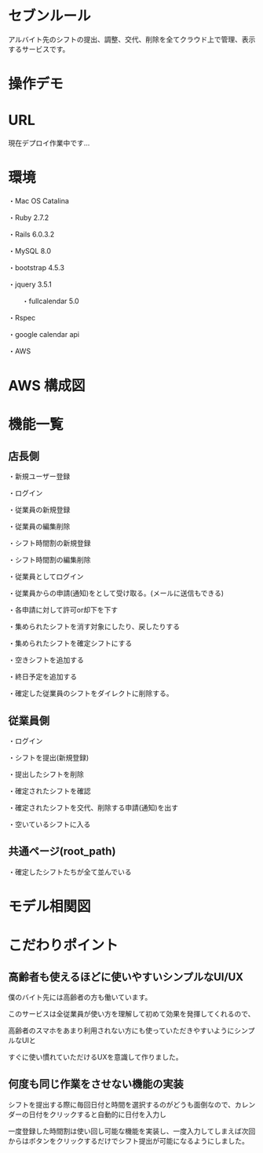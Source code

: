 # セブンルール
  アルバイト先のシフトの提出、調整、交代、削除を全てクラウド上で管理、表示するサービスです。
  
# 操作デモ



# URL
現在デプロイ作業中です...

# 環境

・Mac OS Catalina

・Ruby 2.7.2

・Rails 6.0.3.2

・MySQL 8.0

・bootstrap 4.5.3

・jquery 3.5.1

　　・fullcalendar 5.0
   
・Rspec

・google calendar api

・AWS

# AWS 構成図




# 機能一覧

## 店長側

・新規ユーザー登録

・ログイン

・従業員の新規登録

・従業員の編集削除

・シフト時間割の新規登録

・シフト時間割の編集削除

・従業員としてログイン

・従業員からの申請(通知)をとして受け取る。(メールに送信もできる)

・各申請に対して許可or却下を下す

・集められたシフトを消す対象にしたり、戻したりする

・集められたシフトを確定シフトにする

・空きシフトを追加する

・終日予定を追加する

・確定した従業員のシフトをダイレクトに削除する。

## 従業員側

・ログイン

・シフトを提出(新規登録)

・提出したシフトを削除

・確定されたシフトを確認

・確定されたシフトを交代、削除する申請(通知)を出す

・空いているシフトに入る

## 共通ページ(root_path)

・確定したシフトたちが全て並んでいる

# モデル相関図





# こだわりポイント

## 高齢者も使えるほどに使いやすいシンプルなUI/UX

僕のバイト先には高齢者の方も働いています。

このサービスは全従業員が使い方を理解して初めて効果を発揮してくれるので、

高齢者のスマホをあまり利用されない方にも使っていただきやすいようにシンプルなUIと

すぐに使い慣れていただけるUXを意識して作りました。


## 何度も同じ作業をさせない機能の実装

シフトを提出する際に毎回日付と時間を選択するのがどうも面倒なので、カレンダーの日付をクリックすると自動的に日付を入力し

一度登録した時間割は使い回し可能な機能を実装し、一度入力してしまえば次回からはボタンをクリックするだけでシフト提出が可能になるようにしました。





